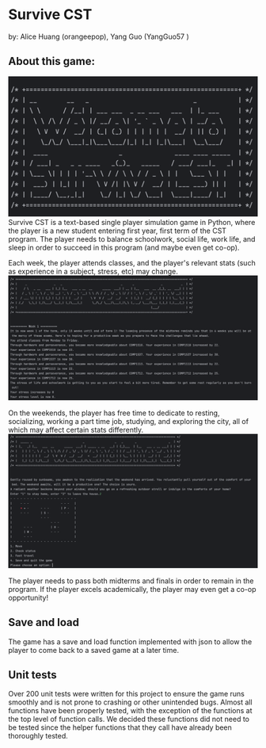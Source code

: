 # Survive CST
by: Alice Huang (orangeepop), Yang Guo (YangGuo57 )

## About this game:
![img.png](images/img.png)\
Survive CST is a text-based single player simulation game in Python, where the player is a new student entering first 
year, first 
term of 
the CST 
program. The player needs to balance schoolwork, social life, work life, and sleep in order to succeed in this 
program (and maybe even get co-op). 

Each week, the player attends classes, and the player's relevant stats (such as experience in a subject, stress, etc)
may change. 
![img_1.png](images/img_1.png)

On the weekends, the player has free time to dedicate to resting, socializing, working a part time job, 
studying, and exploring the city, all of which may affect certain stats differently.
![img_2.png](images/img_2.png)

The player needs to pass both midterms and finals in order to remain in the program. If the player excels 
academically, the player may even get a co-op opportunity!

## Save and load
The game has a save and load function implemented with json to allow the player to come back 
to a saved game at a later time. 

## Unit tests
Over 200 unit tests were written for this project to ensure the game runs smoothly and is not prone to crashing or 
other unintended bugs. Almost all functions have been properly tested, with the exception of the functions at the top 
level of function calls. We decided these functions did not need to be tested since the helper functions that they call 
have 
already been thoroughly tested.